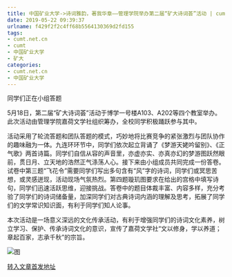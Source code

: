 ```yaml
---
title: 中国矿业大学->诗词雅韵，著我华章——管理学院举办第二届“矿大诗词荟”活动 | cumt.net.cn
date: 2019-05-22 09:39:37
urlname: f429f2f2c4ff68b5564130369d2fd155
tags: 
- cumt.net.cn
- cumt
- 中国矿业大学
- 矿大
categories:
- cumt.net.cn
- 中国矿业大学
---
```



同学们正在小组答题

5月18日，第二届“矿大诗词荟”活动于博学一号楼A103、A202等四个教室举办。此次活动由管理学院嘉荷文学社组织筹办，全校同学积极踊跃参与其中。

活动采用了轮流答题和团队答题的模式，巧妙地将比赛竞争的紧张激烈与团队协作的趣味融为一体。九连环环节中，同学们依次起立背诵了《梦游天姥吟留别》、《正气歌》两首诗篇。同学们自信从容的声音里，亦虚亦实、亦真亦幻的梦游图跃然眼前，贯日月、立天地的浩然正气涤荡人心。接下来由小组成员共同完成一份答卷。试卷中第三题“飞花令”需要同学们写出多句含有“风”字的诗词，同学们或冥思苦想，或灵感迸现，活动现场气氛热烈。第四题璇玑图要求在给出的宫格中填写诗句，同学们迅速活跃思维，迎接挑战。答卷中的题目体裁丰富、内容多样，充分考验了同学们的诗词储备量，加深同学们对古典诗词内涵的理解及思考，拓展了同学们的文学常识知识面，有利于同学们知人论事。

本次活动是一场意义深远的文化传承活动，有利于增强同学们的诗词文化素养，树立学习、保护、传承诗词文化的意识，宣传了嘉荷文学社“文以修身，学以养道；章起百家，志承千秋”的宗旨。



![图](http://xwzx.cumt.edu.cn/_upload/article/images/81/7f/f942affd4857a2f23c9890f31c78/a8cc5e52-e6c4-432d-a721-8979406ffb65.jpg)

[转入文章首发地址](http://xwzx.cumt.edu.cn/06/9b/c523a525979/page.htm)